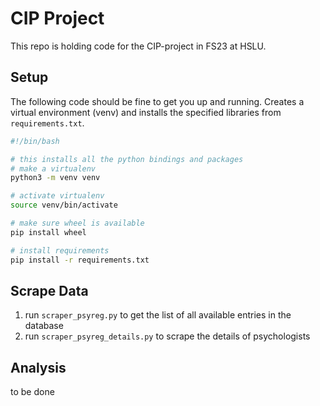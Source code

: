 # CIP Project

This repo is holding code for the CIP-project in FS23 at HSLU.

## Setup

The following code should be fine to get you up and running. Creates a virtual environment (venv) and installs the specified libraries from `requirements.txt`.

```bash
#!/bin/bash

# this installs all the python bindings and packages
# make a virtualenv
python3 -m venv venv

# activate virtualenv
source venv/bin/activate

# make sure wheel is available
pip install wheel

# install requirements
pip install -r requirements.txt

```

## Scrape Data

1. run `scraper_psyreg.py` to get the list of all available entries in the database
2. run `scraper_psyreg_details.py` to scrape the details of psychologists

## Analysis

to be done
